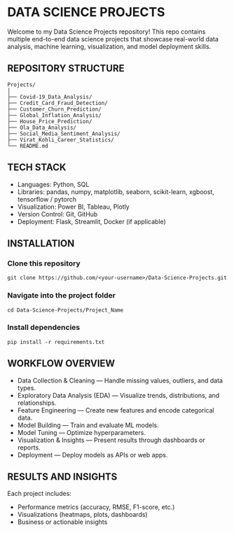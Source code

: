# DATA SCIENCE PROJECTS
Welcome to my Data Science Projects repository!
This repo contains multiple end-to-end data science projects that showcase real-world data analysis, machine learning, visualization, and model deployment skills.

## REPOSITORY STRUCTURE 
```
Projects/
│
├── Covid-19_Data_Analysis/
├── Credit_Card_Fraud_Detection/
├── Customer_Churn_Prediction/
├── Global_Inflation_Analysis/
├── House_Price_Prediction/
├── Ola_Data_Analysis/
├── Social_Media_Sentiment_Analysis/
├── Virat_Kohli_Career_Statistics/
└── README.md
```

## TECH STACK
- Languages: Python, SQL
- Libraries: pandas, numpy, matplotlib, seaborn, scikit-learn, xgboost, tensorflow / pytorch
- Visualization: Power BI, Tableau, Plotly
- Version Control: Git, GitHub
- Deployment: Flask, Streamlit, Docker (if applicable)

## INSTALLATION
### Clone this repository
``` git clone https://github.com/<your-username>/Data-Science-Projects.git ```

### Navigate into the project folder
``` cd Data-Science-Projects/Project_Name ```

### Install dependencies
``` pip install -r requirements.txt ```

## WORKFLOW OVERVIEW
- Data Collection & Cleaning — Handle missing values, outliers, and data types.
- Exploratory Data Analysis (EDA) — Visualize trends, distributions, and relationships.
- Feature Engineering — Create new features and encode categorical data.
- Model Building — Train and evaluate ML models.
- Model Tuning — Optimize hyperparameters.
- Visualization & Insights — Present results through dashboards or reports.
- Deployment — Deploy models as APIs or web apps.

## RESULTS AND INSIGHTS
Each project includes:
- Performance metrics (accuracy, RMSE, F1-score, etc.)
- Visualizations (heatmaps, plots, dashboards)
- Business or actionable insights
